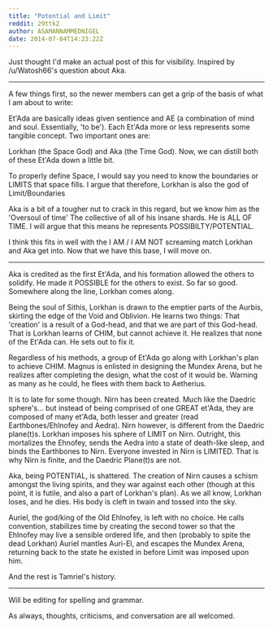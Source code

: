 ```yaml
---
title: "Potential and Limit"
reddit: 29ttk2
author: ASAMANNAMMEDNIGEL
date: 2014-07-04T14:23:22Z
---
```


Just thought I'd make an actual post of this for visibility. Inspired by /u/Watosh66's question about Aka.

------------------------------------------------------------------------------

A few things first, so the newer members can get a grip of the basis of what I am about to write:


Et'Ada are basically ideas given sentience and AE (a combination of mind and soul. Essentially, 'to be'). Each Et'Ada more or less represents some tangible concept. Two important ones are:


Lorkhan (the Space God) and Aka (the Time God). Now, we can distill both of these Et'Ada down a little bit.


To properly define Space, I would say you need to know the boundaries or LIMITS that space fills. I argue that therefore, Lorkhan is also the god of Limit/Boundaries


Aka is a bit of a tougher nut to crack in this regard, but we know him as the 'Oversoul of time' The collective of all of his insane shards. He is ALL OF TIME. I will argue that this means he represents POSSIBILTY/POTENTIAL.


I think this fits in well with the I AM / I AM NOT screaming match Lorkhan and Aka get into. Now that we have this base, I will move on.

------------------------------------------------------------------------------

Aka is credited as the first Et'Ada, and his formation allowed the others to solidify. He made it POSSIBLE for the others to exist. So far so good. Somewhere along the line, Lorkhan comes along.


Being the soul of Sithis, Lorkhan is drawn to the emptier parts of the Aurbis, skirting the edge of the Void and Oblivion. He learns two things: That 'creation' is a result of a God-head, and that we are part of this God-head. That is Lorkhan learns of CHIM, but cannot achieve it. He realizes that none of the Et'Ada can. He sets out to fix it.


Regardless of his methods, a group of Et'Ada go along with Lorkhan's plan to achieve CHIM. Magnus is enlisted in designing the Mundex Arena, but he realizes after completing the design, what the cost of it would be. Warning as many as he could, he flees with them back to Aetherius.


It is to late for some though. Nirn has been created. Much like the Daedric sphere's... but instead of being comprised of one GREAT et'Ada, they are composed of many et'Ada, both lesser and greater (read Earthbones/Ehlnofey and Aedra). Nirn however, is different from the Daedric plane(t)s. Lorkhan imposes his sphere of LIMIT on Nirn. Outright, this mortalizes the Ehnofey, sends the Aedra into a state of death-like sleep, and binds the Earthbones to Nirn. Everyone invested in Nirn is LIMITED. That is why Nirn is finite, and the Daedric Plane(t)s are not.


Aka, being POTENTIAL, is shattered. The creation of Nirn causes a schism amongst the living spirits, and they war against each other (though at this point, it is futile, and also a part of Lorkhan's plan). As we all know, Lorkhan loses, and he dies. His body is cleft in twain and tossed into the sky.


Auriel, the god/king of the Old Ehlnofey, is left with no choice. He calls convention, stabilizes time by creating the second tower so that the Ehlnofey may live a sensible ordered life, and then (probably to spite the dead Lorkhan) Auriel mantles Auri-El, and escapes the Mundex Arena, returning back to the state he existed in before Limit was imposed upon him.


And the rest is Tamriel's history.

-----------------------------------------------------------------------------

Will be editing for spelling and grammar.

As always, thoughts, criticisms, and conversation are all welcomed.





